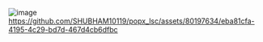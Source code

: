
![image](https://github.com/SHUBHAM10119/popx_lsc/assets/80197634/eba81cfa-4195-4c29-bd7d-467d4cb6dfbc)
https://github.com/SHUBHAM10119/popx_lsc/assets/80197634/eba81cfa-4195-4c29-bd7d-467d4cb6dfbc
